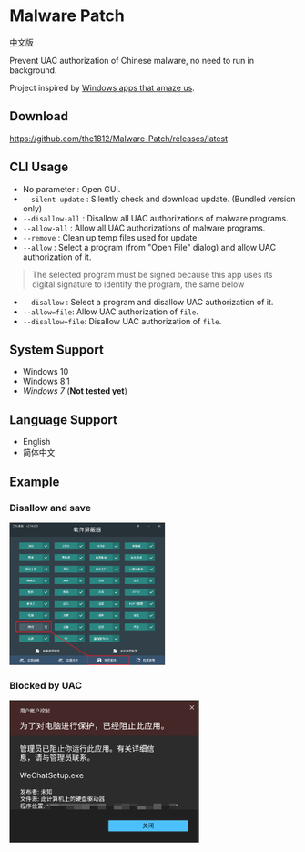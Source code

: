 # Malware Patch

[中文版](README.md)

Prevent UAC authorization of Chinese malware, no need to run in background.

Project inspired by [Windows apps that amaze us](https://amazing-apps.gitbook.io/windows-apps-that-amaze-us/en/blacklist).

## Download

https://github.com/the1812/Malware-Patch/releases/latest

## CLI Usage

- No parameter : Open GUI.
- `--silent-update` : Silently check and download update. (Bundled version only)
- `--disallow-all` : Disallow all UAC authorizations of malware programs.
- `--allow-all` : Allow all UAC authorizations of malware programs.
- `--remove` : Clean up temp files used for update.
- `--allow` : Select a program (from "Open File" dialog) and allow UAC authorization of it.

> The selected program must be signed because this app uses its digital signature to identify the program, the same below

- `--disallow` : Select a program and disallow UAC authorization of it.
- `--allow=file`: Allow UAC authorization of `file`.
- `--disallow=file`: Disallow UAC authorization of `file`.

## System Support

- Windows 10
- Windows 8.1
- *Windows 7* (**Not tested yet**)

## Language Support

- English
- 简体中文

## Example

### Disallow and save

<img height="250" alt="Disallow it and save" src="./assets/disallow.png">

### Blocked by UAC

<img height="250" alt="Blocked" src="./assets/after.png">
